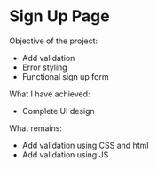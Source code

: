 # Sign Up Page

Objective of the project:

- Add validation
- Error styling
- Functional sign up form

What I have achieved:

- Complete UI design

What remains:

- Add validation using CSS and html
- Add validation using JS
